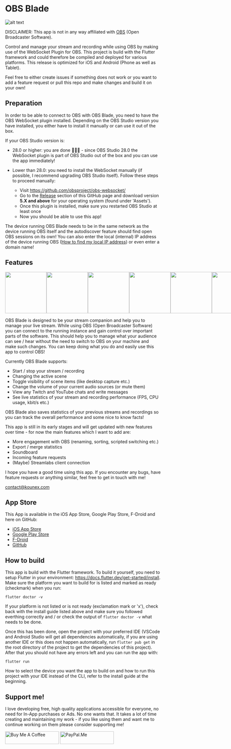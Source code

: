 # OBS Blade

![alt text](https://assets.kounex.com/images/obs-blade/store_banner_3.png 'OBS Blade Store Banner')

DISCLAIMER: This app is not in any way affiliated with [OBS](https://github.com/obsproject/obs-studio) (Open Broadcaster Software).

Control and manage your stream and recording while using OBS by making use of the WebSocket Plugin for OBS. This project is build with the Flutter framework and could therefore be compiled and deployed for various platforms. This release is optimized for iOS and Android (Phone as well as Tablet).

Feel free to either create issues if something does not work or you want to add a feature request or pull this repo and make changes and build it on your own!

## Preparation

In order to be able to connect to OBS with OBS Blade, you need to have the OBS WebSocket plugin installed. Depending on the OBS Studio version you have installed, you either have to install it manually or can use it out of the box.

If your OBS Studio version is:
- 28.0 or higher: you are done 🎉🎉🎉 - since OBS Studio 28.0 the WebSocket plugin is part of OBS Studio out of the box and you can use the app immediately!

- Lower than 28.0: you need to install the WebSocket manually (if possible, I recommend upgrading OBS Studio itself). Follow these steps to proceed manually:
  - Visit https://github.com/obsproject/obs-websocket/
  - Go to the [Release](https://github.com/obsproject/obs-websocket/releases) section of this GitHub page and download version **5.X and above** for your operating system (found under 'Assets').
  - Once this plugin is installed, make sure you restarted OBS Studio at least once
  - Now you should be able to use this app!

The device running OBS Blade needs to be in the same network as the device running OBS itself and the autodiscover feature should find open OBS sessions on its own! You can also enter the local (internal) IP address of the device running OBS ([How to find my local IP address](https://www.whatismybrowser.com/detect/what-is-my-local-ip-address)) or even enter a domain name!

## Features

<div align="center">
  <div style="display: flex; align-items: flex-start;">
    <img src="https://assets.kounex.com/images/obs-blade/iphone_1.png" width="134">
    <img src="https://assets.kounex.com/images/obs-blade/iphone_2.png" width="134">
    <img src="https://assets.kounex.com/images/obs-blade/iphone_3.png" width="134">
    <img src="https://assets.kounex.com/images/obs-blade/iphone_4.png" width="134">
    <img src="https://assets.kounex.com/images/obs-blade/iphone_5.png" width="134">
    <img src="https://assets.kounex.com/images/obs-blade/iphone_6.png" width="134">
  </div>
</div>

OBS Blade is designed to be your stream companion and help you to manage your live stream. While using OBS (Open Broadcaster Software) you can connect to the running instance and gain control over important parts of the software. This should help you to manage what your audience can see / hear without the need to switch to OBS on your machine and make such changes. You can keep doing what you do and easily use this app to control OBS!

Currently OBS Blade supports:

- Start / stop your stream / recording
- Changing the active scene
- Toggle visibility of scene items (like desktop capture etc.)
- Change the volume of your current audio sources (or mute them)
- View any Twitch and YouTube chats and write messages
- See live statistics of your stream and recording performance (FPS, CPU usage, kbit/s etc.)

OBS Blade also saves statistics of your previous streams and recordings so you can track the overall performance and some nice to know facts!

This app is still in its early stages and will get updated with new features over time - for now the main features which I want to add are:

- More engagement with OBS (renaming, sorting, scripted switching etc.)
- Export / merge statistics
- Soundboard
- Incoming feature requests
- (Maybe) Streamlabs client connection

I hope you have a good time using this app. If you encounter any bugs, have feature requests or anything similar, feel free to get in touch with me!

contact@kounex.com

## App Store

This App is available in the iOS App Store, Google Play Store, F-Droid and here on GitHub:

- [iOS App Store](https://apps.apple.com/de/app/obs-blade/id1523915884?l=en)
- [Google Play Store](https://play.google.com/store/apps/details?id=com.kounex.obsBlade)
- [F-Droid](https://f-droid.org/packages/com.kounex.obsBlade/)
- [GitHub](https://github.com/Kounex/obs_blade/releases/latest)

## How to build

This app is build with the Flutter framework. To build it yourself, you need to setup Flutter in your environment: https://docs.flutter.dev/get-started/install. Make sure the platform you want to build for is listed and marked as ready (checkmark) when you run:

```
flutter doctor -v
```

If your platform is not listed or is not ready (exclamation mark or 'x'), check back with the install guide listed above and make sure you followed everthing correctly and / or check the output of `flutter doctor -v` what needs to be done.

Once this has been done, open the project with your preferred IDE (VSCode and Android Studio will get all dependencies automatically, if you are using another IDE or this does not happen automatically, run `flutter pub get` in the root directory of the project to get the dependencies of this project). After that you should not have any errors left and you can run the app with:

```
flutter run
```

How to select the device you want the app to build on and how to run this project with your IDE instead of the CLI, refer to the install guide at the beginning.

## Support me!

I love developing free, high quality applications accessible for everyone, no need for In-App purchases or Ads. No one wants that. It takes a lot of time creating and maintaining my work - if you like using them and want me to continue working on them please consider supporting me!

<a href="https://www.buymeacoffee.com/Kounex" target="_blank"><img src="https://cdn.buymeacoffee.com/buttons/default-orange.png" alt="Buy Me A Coffee" height="41" width="174"></a>
<a href="https://paypal.me/Kounex" target="_blank"><img src="https://assets.kounex.com/images/general/paypal-me-logo.png" alt="PayPal.Me" height="41"  width="174"></a>
